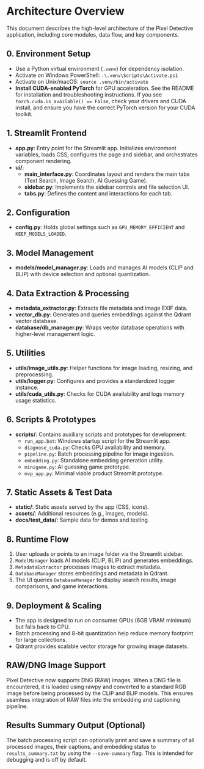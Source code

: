# Architecture Overview

This document describes the high-level architecture of the Pixel Detective application, including core modules, data flow, and key components.

## 0. Environment Setup
- Use a Python virtual environment (`.venv`) for dependency isolation.
- Activate on Windows PowerShell: `.\.venv\Scripts\Activate.ps1`
- Activate on Unix/macOS: `source .venv/bin/activate`
- **Install CUDA-enabled PyTorch** for GPU acceleration. See the README for installation and troubleshooting instructions. If you see `torch.cuda.is_available() == False`, check your drivers and CUDA install, and ensure you have the correct PyTorch version for your CUDA toolkit.

## 1. Streamlit Frontend

- **app.py**: Entry point for the Streamlit app. Initializes environment variables, loads CSS, configures the page and sidebar, and orchestrates component rendering.
- **ui/**:
  - **main_interface.py**: Coordinates layout and renders the main tabs (Text Search, Image Search, AI Guessing Game).
  - **sidebar.py**: Implements the sidebar controls and file selection UI.
  - **tabs.py**: Defines the content and interactions for each tab.

## 2. Configuration

- **config.py**: Holds global settings such as `GPU_MEMORY_EFFICIENT` and `KEEP_MODELS_LOADED`.

## 3. Model Management

- **models/model_manager.py**: Loads and manages AI models (CLIP and BLIP) with device selection and optional quantization.

## 4. Data Extraction & Processing

- **metadata_extractor.py**: Extracts file metadata and image EXIF data.
- **vector_db.py**: Generates and queries embeddings against the Qdrant vector database.
- **database/db_manager.py**: Wraps vector database operations with higher-level management logic.

## 5. Utilities

- **utils/image_utils.py**: Helper functions for image loading, resizing, and preprocessing.
- **utils/logger.py**: Configures and provides a standardized logger instance.
- **utils/cuda_utils.py**: Checks for CUDA availability and logs memory usage statistics.

## 6. Scripts & Prototypes

- **scripts/**: Contains auxiliary scripts and prototypes for development:
  - `run_app.bat`: Windows startup script for the Streamlit app.
  - `diagnose_cuda.py`: Checks GPU availability and memory.
  - `pipeline.py`: Batch processing pipeline for image ingestion.
  - `embedding.py`: Standalone embedding generation utility.
  - `minigame.py`: AI guessing game prototype.
  - `mvp_app.py`: Minimal viable product Streamlit prototype.

## 7. Static Assets & Test Data

- **static/**: Static assets served by the app (CSS, icons).
- **assets/**: Additional resources (e.g., images, models).
- **docs/test_data/**: Sample data for demos and testing.

## 8. Runtime Flow

1. User uploads or points to an image folder via the Streamlit sidebar.
2. `ModelManager` loads AI models (CLIP, BLIP) and generates embeddings.
3. `MetadataExtractor` processes images to extract metadata.
4. `DatabaseManager` stores embeddings and metadata in Qdrant.
5. The UI queries `DatabaseManager` to display search results, image comparisons, and game interactions.

## 9. Deployment & Scaling

- The app is designed to run on consumer GPUs (6GB VRAM minimum) but falls back to CPU.
- Batch processing and 8-bit quantization help reduce memory footprint for large collections.
- Qdrant provides scalable vector storage for growing image datasets.

## RAW/DNG Image Support
Pixel Detective now supports DNG (RAW) images. When a DNG file is encountered, it is loaded using rawpy and converted to a standard RGB image before being processed by the CLIP and BLIP models. This ensures seamless integration of RAW files into the embedding and captioning pipeline.

## Results Summary Output (Optional)
The batch processing script can optionally print and save a summary of all processed images, their captions, and embedding status to `results_summary.txt` by using the `--save-summary` flag. This is intended for debugging and is off by default. 